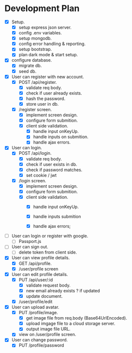 # Development Plan

* [x] Setup.
    * [x] setup express json server.
    * [x] config .env variables.
    * [x] setup mongodb.
    * [x] config error handling & reporting.
    * [x] setup bootstrap.
    * [x] plan dark mode & start setup.

* [x] configure database.
    * [x] migrate db.
    * [x] seed db.

* [x] User can register with new account.
    * [x] POST /api/register.
        * [x] validate req body.
        * [x] check if user already exists.
        * [x] hash the password.
        * [x] store user in db.
    * [x] /register screen.
        * [x] implement screen design.
        * [x] configure form submition.
        * [x] client side validation.
            * [x] handle input onKeyUp.
            * [x] handle inputs on submition.
            * [x] handle ajax errors.

* [x] User can login.
    * [x] POST /api/login.
        * [x] validate req body.
        * [x] check if user exists in db.
        * [x] check if password matches.
        * [x] set cookie / jwt
    * [x] /login screen.
        * [x] implement screen design.
        * [x] configure form submition.
        * [x] client side validation.
            * [x] handle input onKeyUp.
            * [x] handle inputs submition
            * [x] handle ajax errors;
        

* [ ] User can login or register with google.
    * [ ] Passport.js

* [ ] User can sign out.
    * [ ] delete token from client side.

* [x] User can view profile details.
    * [x] GET /api/profile.
    * [x] /user/profile screen

* [x] User can edit profile details.
    * [x] PUT /api/user/:id
        * [x] validate request body.
        * [x] new email already exists ? if updated
        * [x] update document.
    * [x] /user/profile/edit

* [x] User can upload avatar.
    * [x] PUT /profile/image.
        * [x] get image file from req.body (Base64UrlEncoded).
        * [x] upload imgage file to a cloud storage server.
        * [x] output image file URL. 
    * [x] view on /user/profile screen.

* [x] User can change password.
    * [x] PUT /profile/password
